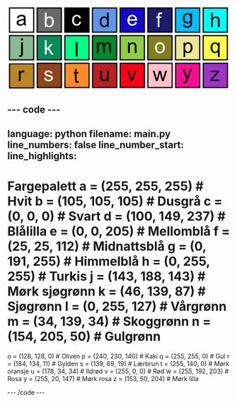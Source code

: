 ![Et rutenett med 26 fargede firkanter som hver representerer en av fargene i fargepaletten. Hver rute har en bokstav fra a til z.](images/ambient-letters.png)

--- code ---
---
language: python filename: main.py line_numbers: false line_number_start:
line_highlights:
---
 # Fargepalett a = (255, 255, 255) # Hvit b = (105, 105, 105) # Dusgrå c = (0, 0, 0) # Svart d = (100, 149, 237) # Blålilla e = (0, 0, 205) # Mellomblå f = (25, 25, 112) # Midnattsblå g = (0, 191, 255) # Himmelblå h = (0, 255, 255) # Turkis j = (143, 188, 143) # Mørk sjøgrønn k = (46, 139, 87) # Sjøgrønn l = (0, 255, 127) # Vårgrønn m = (34, 139, 34) # Skoggrønn n = (154, 205, 50) # Gulgrønn    
o = (128, 128, 0) # Oliven p = (240, 230, 140) # Kaki q = (255, 255, 0) # Gul r = (184, 134, 11) # Gylden s = (139, 69, 19) # Lærbrun t = (255, 140, 0) # Mørk oransje u = (178, 34, 34) # Ildrød v = (255, 0, 0) # Rød w = (255, 192, 203) # Rosa y = (255, 20, 147) # Mørk rosa z = (153, 50, 204) # Mørk lilla

--- /code ---
